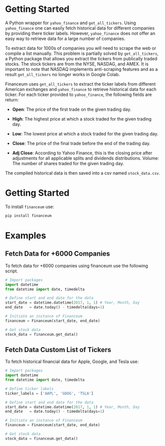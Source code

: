 # Getting Started

A Python wrapper for `yahoo_finance` and `get_all_tickers`. Using 
`yahoo_finance` one can easily fetch historical data for different companies 
by providing there ticker labels. However, `yahoo_finance` does not offer an
easy way to retrieve data for a large number of companies. 

To extract data for 1000s of companies you will need to scrape the web or 
compile a list manually. This problem is partially solved by `get_all_tickers`,
a Python package that allows you extract the tickers from publically
traded stocks. The stock tickers are from the NYSE, NASDAG, and AMEX. It is
important to note that NASDAQ implements anti-scraping features and as a result
`get_all_tickers` no longer works in Google Colab.

Financeum uses `get_all_tickers` to extract the ticker labels from different 
American exchanges and `yahoo_finance` to retrieve historical data for each
ticker. For each ticker provided to `yahoo_finance`, the following fields
are return:

* **Open**: The price of the first trade on the given trading day.

* **High**: The highest price at which a stock traded for the given 
  trading day.

* **Low**: The lowest price at which a stock traded for the given 
trading day.

* **Close**: The price of the final trade before the end of the 
 trading day.

* **Adj Close**: According to Yahoo Finance, this is the closing price
  after adjustments for all applicable splits and dividends
  distributions. Volume: The number of shares traded for the given
  trading day.

The compiled historical data is then saved into a csv named `stock_data.csv`.

# Getting Started

To install `financeum` use:

```sh
pip install financeum
```

# Examples

## Fetch Data for +6000 Companies

To fetch data for +6000 companies using financeum use the following script.

```python
# Import packages
import datetime
from datetime import date, timedelta

# Define start and end date for the data
start_date = datetime.datetime(2017, 1, 1) # Year, Month, Day
end_date   = date.today() - timedelta(days=1)

# Initiate an instance of Financeum
financeum = Financeum(start_date, end_date)

# Get stock data
stock_data = financeum.get_data()
```

## Fetch Data Custom List of Tickers

To fetch historical financial data for Apple, Google, and Tesla use:

```python
# Import packages
import datetime
from datetime import date, timedelta

# Define ticker labels
ticker_labels = ['AAPL', 'GOOG', 'TSLA']

# Define start and end date for the data
start_date = datetime.datetime(2017, 1, 1) # Year, Month, Day
end_date   = date.today() - timedelta(days=1)

# Initiate an instance of Financeum
financeum = Financeum(start_date, end_date)

# Get stock data
stock_data = financeum.get_data()
```